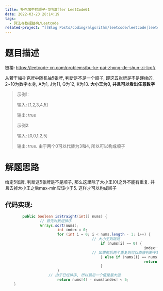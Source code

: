 ```yaml
---
title: 扑克牌中的顺子-剑指Offer LeetCode61
date: 2022-03-23 20:14:19
tags:
  - 算法与数据结构/Leetcode
related-project: "[[Blog Posts/coding/algorithm/leetcode/leetcode|leetcode]]"
---
```


# 题目描述

链接: https://leetcode-cn.com/problems/bu-ke-pai-zhong-de-shun-zi-lcof/

从若干幅扑克牌中随机抽5张牌, 判断是不是一个顺子, 即这五张牌是不是连续的. 2~10为数字本身, A为1, J为11, Q为12, K为13. **大小王为0, 并且可以看出任意数字**

> 示例1:
>
> 输入: \[1,2,3,4,5]
>
> 输出:  true
>
> 示例2:
>
> 输入: \[0,0,1,2,5]
>
> 输出: true. 由于两个0可以代替为3和4, 所以可以构成顺子

<!--more-->

# 解题思路

给定5张牌, 判断这5张牌是不是顺子, 那么这里除了大小王(0)之外不能有重复. 并且去掉大小王之后max-min应该小于5. 这样才可以构成顺子

## 代码实现:

```java
		public boolean isStraight(int[] nums) {
			    // 首先对数组排序
			    Arrays.sort(nums);
			    		int index = 0;
					    for (int i = 0; i < nums.length - 1; i++) {
					    			    // 大小王则跳过
						    			    if (nums[i] == 0) {
			    			    			    				index++;
					    			    // 如果前后两个重复则可以直接判断不是顺子
			    						    } else if (nums[i] == nums[i + 1]) {
			    							    			    return false;
			    						    }
			    		}
				    // 由于已经排序, 所以最后一个值是最大值
			    		return nums[4] - nums[index] < 5;
	}
```



